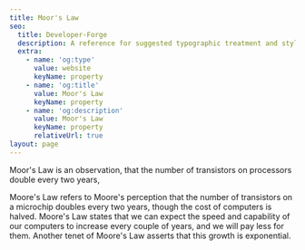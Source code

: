 ```yaml
---
title: Moor's Law
seo:
  title: Developer-Forge
  description: A reference for suggested typographic treatment and styles for your content
  extra:
    - name: 'og:type'
      value: website
      keyName: property
    - name: 'og:title'
      value: Moor's Law
      keyName: property
    - name: 'og:description'
      value: Moor's Law
      keyName: property
      relativeUrl: true
layout: page
---
```


Moor's Law is an observation, that the number of transistors on processors double every two years, 

Moore's Law refers to Moore's perception that the number of transistors on a microchip doubles every two years, though the cost of computers is halved. Moore's Law states that we can expect the speed and capability of our computers to increase every couple of years, and we will pay less for them. Another tenet of Moore's Law asserts that this growth is exponential.